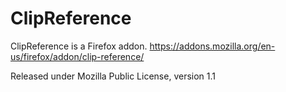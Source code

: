 ClipReference
=============

ClipReference is a Firefox addon.
https://addons.mozilla.org/en-us/firefox/addon/clip-reference/

Released under Mozilla Public License, version 1.1
